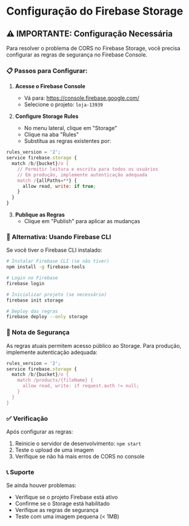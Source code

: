# Configuração do Firebase Storage

## ⚠️ IMPORTANTE: Configuração Necessária

Para resolver o problema de CORS no Firebase Storage, você precisa configurar as regras de segurança no Firebase Console.

### 📋 Passos para Configurar:

1. **Acesse o Firebase Console**
   - Vá para: https://console.firebase.google.com/
   - Selecione o projeto: `loja-13939`

2. **Configure Storage Rules**
   - No menu lateral, clique em "Storage"
   - Clique na aba "Rules"
   - Substitua as regras existentes por:

```javascript
rules_version = '2';
service firebase.storage {
  match /b/{bucket}/o {
    // Permitir leitura e escrita para todos os usuários
    // Em produção, implemente autenticação adequada
    match /{allPaths=**} {
      allow read, write: if true;
    }
  }
}
```

3. **Publique as Regras**
   - Clique em "Publish" para aplicar as mudanças

### 🔧 Alternativa: Usando Firebase CLI

Se você tiver o Firebase CLI instalado:

```bash
# Instalar Firebase CLI (se não tiver)
npm install -g firebase-tools

# Login no Firebase
firebase login

# Inicializar projeto (se necessário)
firebase init storage

# Deploy das regras
firebase deploy --only storage
```

### 🚨 Nota de Segurança

As regras atuais permitem acesso público ao Storage. Para produção, implemente autenticação adequada:

```javascript
rules_version = '2';
service firebase.storage {
  match /b/{bucket}/o {
    match /products/{fileName} {
      allow read, write: if request.auth != null;
    }
  }
}
```

### ✅ Verificação

Após configurar as regras:
1. Reinicie o servidor de desenvolvimento: `npm start`
2. Teste o upload de uma imagem
3. Verifique se não há mais erros de CORS no console

### 📞 Suporte

Se ainda houver problemas:
- Verifique se o projeto Firebase está ativo
- Confirme se o Storage está habilitado
- Verifique as regras de segurança
- Teste com uma imagem pequena (< 1MB)

